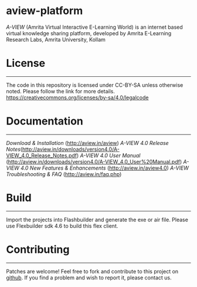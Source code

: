 # aview-platform


 *A-VIEW* (Amrita Virtual Interactive E-Learning World) is an internet based virtual knowledge sharing platform, developed by Amrita E-Learning Research Labs, Amrita University, Kollam

# License
----------------
The code in this repository is licensed under CC-BY-SA unless otherwise noted. Please follow the link for more details.
https://creativecommons.org/licenses/by-sa/4.0/legalcode

# Documentation
--------------
*Download & Installation* (http://aview.in/aview)
*A-VIEW 4.0 Release Notes*(http://aview.in/downloads/version4.0/A-VIEW_4.0_Release_Notes.pdf)
*A-VIEW 4.0 User Manual* (http://aview.in/downloads/version4.0/A-VIEW_4.0_User%20Manual.pdf)
*A-VIEW 4.0 New Features & Enhancements* (http://aview.in/aview4.0)
*A-VIEW Troubleshooting & FAQ* (http://aview.in/faq.php)

# Build 
--------------
Import the projects into Flashbuilder and generate the exe or air file. Please use Flexbuilder sdk 4.6 to build this flex client. 

# Contributing
--------------
Patches are welcome! Feel free to fork and contribute to this project on [github](https://github.com/aview). If you find a problem and wish to report it, please contact us.
